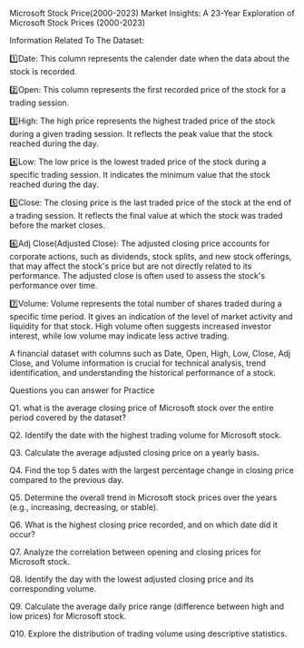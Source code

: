 Microsoft Stock Price(2000-2023)
Market Insights: A 23-Year Exploration of Microsoft Stock Prices (2000-2023)


Information Related To The Dataset:

1️⃣Date: This column represents the calender date when the data about the stock is recorded.

2️⃣Open: This column represents the first recorded price of the stock for a trading session.

3️⃣High: The high price represents the highest traded price of the stock during a given trading session. It reflects the peak value that the stock reached during the day.

4️⃣Low: The low price is the lowest traded price of the stock during a specific trading session. It indicates the minimum value that the stock reached during the day.

5️⃣Close: The closing price is the last traded price of the stock at the end of a trading session. It reflects the final value at which the stock was traded before the market closes.

6️⃣Adj Close(Adjusted Close): The adjusted closing price accounts for corporate actions, such as dividends, stock splits, and new stock offerings, that may affect the stock's price but are not directly related to its performance. The adjusted close is often used to assess the stock's performance over time.

7️⃣Volume: Volume represents the total number of shares traded during a specific time period. It gives an indication of the level of market activity and liquidity for that stock. High volume often suggests increased investor interest, while low volume may indicate less active trading.

A financial dataset with columns such as Date, Open, High, Low, Close, Adj Close, and Volume information is crucial for technical analysis, trend identification, and understanding the historical performance of a stock.







Questions you can answer for Practice 

Q1. what is the average closing price of Microsoft stock over the entire period covered by the dataset?


Q2. Identify the date with the highest trading volume for Microsoft stock.


Q3. Calculate the average adjusted closing price on a yearly basis.


Q4. Find the top 5 dates with the largest percentage change in closing price compared to the previous day.


Q5. Determine the overall trend in Microsoft stock prices over the years (e.g., increasing, decreasing, or stable).


Q6. What is the highest closing price recorded, and on which date did it occur?


Q7. Analyze the correlation between opening and closing prices for Microsoft stock.


Q8. Identify the day with the lowest adjusted closing price and its corresponding volume.


Q9. Calculate the average daily price range (difference between high and low prices) for Microsoft stock.


Q10. Explore the distribution of trading volume using descriptive statistics.

